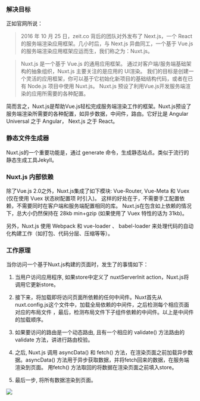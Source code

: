 ### 解决目标

正如官网所说：

> 2016 年 10 月 25 日，zeit.co 背后的团队对外发布了 Next.js，一个 React 的服务端渲染应用框架。几小时后，与 Next.js 异曲同工，一个基于 Vue.js 的服务端渲染应用框架应运而生，我们称之为：Nuxt.js。

> Nuxt.js 是一个基于 Vue.js 的通用应用框架。
通过对客户端/服务端基础架构的抽象组织，Nuxt.js 主要关注的是应用的 UI渲染。
我们的目标是创建一个灵活的应用框架，你可以基于它初始化新项目的基础结构代码，或者在已有 Node.js 项目中使用 Nuxt.js。
Nuxt.js 预设了利用Vue.js开发服务端渲染的应用所需要的各种配置。

简而言之，Nuxt.js是帮助Vue.js轻松完成服务端渲染工作的框架。Nuxt.js预设了服务端渲染所需要的各种配置，如异步数据，中间件，路由。它好比是 Angular Universal 之于 Angular， Next.js 之于 React。

### 静态文件生成器

Nuxt.js的一个重要功能是，通过 generate 命令，生成静态站点。类似于流行的静态生成工具Jekyll。

### Nuxt.js 内部依赖

除了Vue.js 2.0之外，Nuxt.js集成了如下模块: Vue-Router, Vue-Meta 和 Vuex (仅在使用 Vuex 状态树配置项 时引入)。 这样的好处在于，不需要手工配置依赖，不需要同时在客户端和服务端配置相同的库。 Nuxt.js在包含如上依赖的情况下，总大小仍然保持在 28kb min+gzip (如果使用了 Vuex 特性的话为 31kb)。

另外，Nuxt.js 使用 Webpack 和 vue-loader 、 babel-loader 来处理代码的自动化构建工作（如打包、代码分层、压缩等等）。

### 工作原理

当你访问一个基于Nuxt.js构建的页面时，发生了的事情如下：

1. 当用户访问应用程序, 如果store中定义了 nuxtServerInit action，Nuxt.js将调用它更新store。

2. 接下来，将加载即将访问页面所依赖的任何中间件。Nuxt首先从nuxt.config.js这个文件中，加载全局依赖的中间件，之后检测每个相应页面对应的布局文件 ，最后，检测布局文件下子组件依赖的中间件。以上是中间件的加载顺序。

3. 如果要访问的路由是一个动态路由, 且有一个相应的 validate() 方法路由的validate 方法，讲进行路由校验。

4. 之后, Nuxt.js 调用 asyncData() 和 fetch() 方法，在渲染页面之前加载异步数据。asyncData() 方法用于异步获取数据，并将fetch回来的数据，在服务端渲染到页面。 用fetch() 方法取回的将数据在渲染页面之前填入store。

5. 最后一步, 将所有数据渲染到页面。

![](https://zh.nuxtjs.org/nuxt-schema.png)